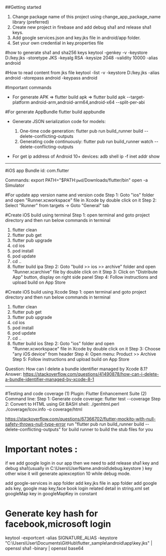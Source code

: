 ##Getting started
1. Change package name of this project using change_app_package_name library (preferred)
2. Create new project in firebase and add debug sha1 and release sha1 keys.
3. Add google services.json and key.jks file in android/app folder.
4. Set your own credential in key.properties file


#how to generate sha1 and sha256 keys
keytool -genkey -v -keystore D:/key.jks -storetype JKS -keyalg RSA -keysize 2048 -validity 10000 -alias android

#How to read content from jks file
keytool -list -v -keystore D:/key.jks -alias android -storepass android -keypass android

#Important commands
* For generate APK => flutter build apk
  => flutter build apk --target-platform android-arm,android-arm64,android-x64 --split-per-abi

#For generate AppBundle 
flutter build appbundle


* Generate JSON serialization code for models:
    1. One-time code generation: flutter pub run build_runner build --delete-conflicting-outputs
    2. Generating code continuously: flutter pub run build_runner watch --delete-conflicting-outputs

* For get ip address of Android 10+ devices: adb shell ip -f inet addr show

----------------------------------------------------------------------------------------------------

#iOS app
Bundle id: com.flutter

Commands:
export PATH="$PATH:`pwd`/Downloads/flutter/bin"
open -a Simulator

#For update app version name and version code
Step 1: Goto "ios" folder and open "Runner.xcworkspace" file in Xcode by double click on it
Step 2: Select "Runner" from targets -> Goto "General" tab

#Create iOS build using terminal
Step 1: open terminal and goto project directory and then run below commands in terminal
1.  flutter clean
2.  flutter pub get
3.  flutter pub upgrade
4.  cd ios
5.  pod install
6.  pod update
7.  cd ..
8.  flutter build ipa
Step 2: Goto "build >> ios >> archive" folder and open "Runner.xcarchive" file by double click on it
Step 3: Click on "Distribute App" button, display on right side panel
Step 4: Follow instructions and upload build on App Store

#Create iOS build using Xcode
Step 1: open terminal and goto project directory and then run below commands in terminal
1.  flutter clean
2.  flutter pub get
3.  flutter pub upgrade
4.  cd ios
5.  pod install
6.  pod update
7.  cd ..
8.  flutter build ios
Step 2: Goto "ios" folder and open "Runner.xcworkspace" file in Xcode by double click on it
Step 3: Choose "any iOS device" from header
Step 4: Open menu: Product >> Archive
Step 5: Follow instructions and upload build on App Store

Question: How can I delete a bundle identifier managed by Xcode 8.1?
Answer: https://stackoverflow.com/questions/41490878/how-can-i-delete-a-bundle-identifier-managed-by-xcode-8-1

----------------------------------------------------------------------------------------------------

#Testing and code coverage
(1) Plugin: Flutter Enhancement Suite
(2) Command line:
Step 1: Generate code coverage: flutter test --coverage
Step 2: Convert to HTML using Git BASH shell: ./genhtml.perl ./coverage/lcov.info -o coverage/html

https://stackoverflow.com/questions/67366702/flutter-mockito-with-null-safety-throws-null-type-error
run "flutter pub run build_runner build --delete-conflicting-outputs" for build runner to build the stub files for you





# Important notes :
if  we add google login in our app then we need to add release sha1 key and debug sha1(usually in C:\Users\UserName\.android\debug.keystore
) key other wise it will generate apiexception 10 while debug mode.

add google-services in app folder
add key.jks file in app folder
add google ads key, google map key,face book login related detail in string.xml
set googleMap key in googleMapKey in constant


# Generate key hash for facebook,microsoft login
keytool -exportcert -alias SIGNATURE_ALIAS -keystore "C:\Users\User\Documents\GitHub\flutter_sample\android\app\key.jks" | openssl sha1 -binary | openssl base64






